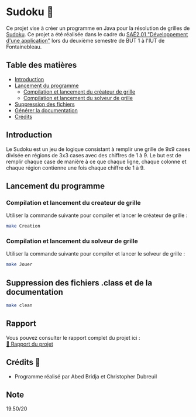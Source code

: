 # Sudoku 🧩

Ce projet vise à créer un programme en Java pour la résolution de grilles de [Sudoku](https://fr.wikipedia.org/wiki/Sudoku). Ce projet a été réalisée dans le cadre du [SAÉ2.01 "Développement d'une application"](https://www.iut-fbleau.fr/sitebp/pt21/21_2023/A75DYGZ82RZL3PGH.php) lors du deuxième semestre de BUT 1 à l'IUT de Fontainebleau.

## Table des matières
- [Introduction](#introduction)
- [Lancement du programme](#lancement-du-programme)
  - [Compilation et lancement du créateur de grille](#Compilation-et-lancement-du-createur-de-grille)
  - [Compilation et lancement du solveur de grille](#Compilation-et-lancement-du-solveur-de-grille)
- [Suppression des fichiers](#suppression-des-fichiers)
- [Générer la documentation](#générer-la-documentation)
- [Crédits](#crédits)


## Introduction
Le Sudoku est un jeu de logique consistant à remplir une grille de 9x9 cases divisée en régions de 3x3 cases avec des chiffres de 1 à 9. Le but est de remplir chaque case de manière à ce que chaque ligne, chaque colonne et chaque région contienne une fois chaque chiffre de 1 à 9.




## Lancement du programme

### Compilation et lancement du createur de grille

Utiliser la commande suivante pour compiler et lancer le créateur de grille :
```bash
make Creation
```
### Compilation et lancement du solveur de grille

Utiliser la commande suivante pour compiler et lancer le solveur de grille :
```bash
make Jouer
```

## Suppression des fichiers .class et de la documentation
```bash
make clean
```
## Rapport
Vous pouvez consulter le rapport complet du projet ici :  
[📄 Rapport du projet](./PDF_Sudoku-SAE21_2023.pdf)



## Crédits 🚀
 -   Programme réalisé par Abed Bridja et Christopher Dubreuil 

## Note
19.50/20
